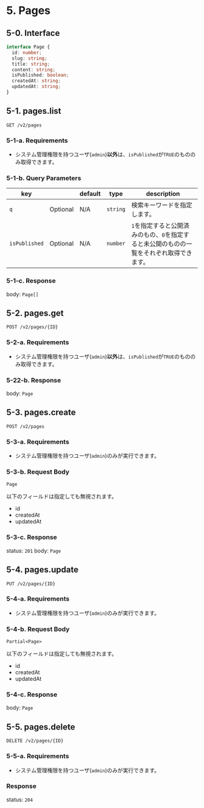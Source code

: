 # 5. Pages
## 5-0. Interface

```typescript
interface Page {
  id: number;
  slug: string;
  title: string;
  content: string;
  isPublished: boolean;
  createdAt: string;
  updatedAt: string;
}
```

## 5-1. pages.list

`GET /v2/pages`

### 5-1-a. Requirements
- システム管理権限を持つユーザ(`admin`)**以外**は、`isPublished`が`TRUE`のもののみ取得できます。

### 5-1-b. Query Parameters

| key |  | default | type | description |
|---|---|---|---|---|
| `q` | Optional | N/A | `string` | 検索キーワードを指定します。
| `isPublished` | Optional | N/A | `number` | `1`を指定すると公開済みのもの、`0`を指定すると未公開のものの一覧をそれぞれ取得できます。

### 5-1-c. Response
body: `Page[]`

## 5-2. pages.get

`POST /v2/pages/{ID}`

### 5-2-a. Requirements
- システム管理権限を持つユーザ(`admin`)**以外**は、`isPublished`が`TRUE`のもののみ取得できます。

### 5-22-b. Response
body: `Page`

## 5-3. pages.create

`POST /v2/pages`

### 5-3-a. Requirements
- システム管理権限を持つユーザ(`admin`)のみが実行できます。

### 5-3-b. Request Body
`Page`

以下のフィールドは指定しても無視されます。
- id
- createdAt
- updatedAt

### 5-3-c. Response
status: `201`
body: `Page`

## 5-4. pages.update
`PUT /v2/pages/{ID}`

### 5-4-a. Requirements
- システム管理権限を持つユーザ(`admin`)のみが実行できます。

### 5-4-b. Request Body
`Partial<Page>`

以下のフィールドは指定しても無視されます。
- id
- createdAt
- updatedAt

### 5-4-c. Response
body: `Page`

## 5-5. pages.delete

`DELETE /v2/pages/{ID}`

### 5-5-a. Requirements
- システム管理権限を持つユーザ(`admin`)のみが実行できます。

### Response
status: `204`
